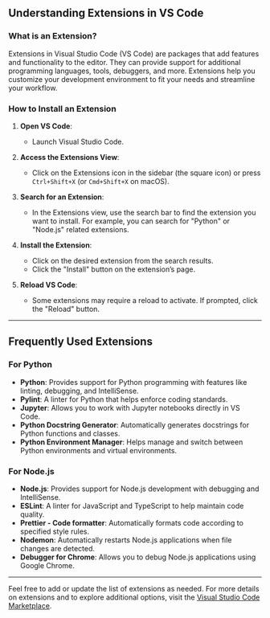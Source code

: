 ## Understanding Extensions in VS Code

### **What is an Extension?**

Extensions in Visual Studio Code (VS Code) are packages that add features and functionality to the editor. They can provide support for additional programming languages, tools, debuggers, and more. Extensions help you customize your development environment to fit your needs and streamline your workflow.

### **How to Install an Extension**

1. **Open VS Code**:
   - Launch Visual Studio Code.

2. **Access the Extensions View**:
   - Click on the Extensions icon in the sidebar (the square icon) or press `Ctrl+Shift+X` (or `Cmd+Shift+X` on macOS).

3. **Search for an Extension**:
   - In the Extensions view, use the search bar to find the extension you want to install. For example, you can search for "Python" or "Node.js" related extensions.

4. **Install the Extension**:
   - Click on the desired extension from the search results.
   - Click the "Install" button on the extension’s page.

5. **Reload VS Code**:
   - Some extensions may require a reload to activate. If prompted, click the "Reload" button.

---

## Frequently Used Extensions

### **For Python**

- **Python**: Provides support for Python programming with features like linting, debugging, and IntelliSense.
- **Pylint**: A linter for Python that helps enforce coding standards.
- **Jupyter**: Allows you to work with Jupyter notebooks directly in VS Code.
- **Python Docstring Generator**: Automatically generates docstrings for Python functions and classes.
- **Python Environment Manager**: Helps manage and switch between Python environments and virtual environments.

### **For Node.js**

- **Node.js**: Provides support for Node.js development with debugging and IntelliSense.
- **ESLint**: A linter for JavaScript and TypeScript to help maintain code quality.
- **Prettier - Code formatter**: Automatically formats code according to specified style rules.
- **Nodemon**: Automatically restarts Node.js applications when file changes are detected.
- **Debugger for Chrome**: Allows you to debug Node.js applications using Google Chrome.

---

Feel free to add or update the list of extensions as needed. For more details on extensions and to explore additional options, visit the [Visual Studio Code Marketplace](https://marketplace.visualstudio.com/vscode).